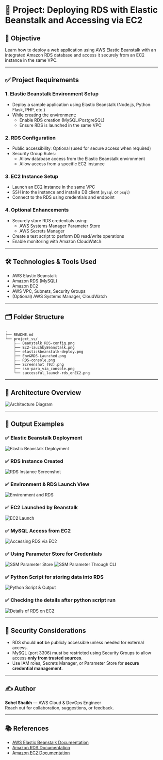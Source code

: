 # 📘 Project: Deploying RDS with Elastic Beanstalk and Accessing via EC2

## 🎯 Objective
Learn how to deploy a web application using AWS Elastic Beanstalk with an integrated Amazon RDS database and access it securely from an EC2 instance in the same VPC.

---

## ✅ Project Requirements

### 1. Elastic Beanstalk Environment Setup
- Deploy a sample application using Elastic Beanstalk (Node.js, Python Flask, PHP, etc.)
- While creating the environment:
  - Enable RDS creation (MySQL/PostgreSQL)
  - Ensure RDS is launched in the same VPC

### 2. RDS Configuration
- Public accessibility: Optional (used for secure access when required)
- Security Group Rules:
  - Allow database access from the Elastic Beanstalk environment
  - Allow access from a specific EC2 instance

### 3. EC2 Instance Setup
- Launch an EC2 instance in the same VPC
- SSH into the instance and install a DB client (`mysql` or `psql`)
- Connect to the RDS using credentials and endpoint

### 4. Optional Enhancements
- Securely store RDS credentials using:
  - AWS Systems Manager Parameter Store
  - AWS Secrets Manager
- Create a test script to perform DB read/write operations
- Enable monitoring with Amazon CloudWatch

---

## 🛠️ Technologies & Tools Used
- AWS Elastic Beanstalk
- Amazon RDS (MySQL)
- Amazon EC2
- AWS VPC, Subnets, Security Groups
- (Optional) AWS Systems Manager, CloudWatch

---

## 🗂️ Folder Structure
```
.
├── README.md
└── project_ss/
    ├── Beanstalk_RDS-config.png
    ├── Ec2-lauchbyBeanstalk.png
    ├── elastickbeanstalk-deploy.png
    ├── Env&RDS-Launched.png
    ├── RDS-console.png
    ├── Screenshot (93).png
    ├── ssm-para_via_console.png
    └── successful_launch-rds_onEC2.png
```

---

## 🧱 Architecture Overview
![Architecture Diagram](project_ss/architecture.jpeg)

---

## 📸 Output Examples

### ✅ Elastic Beanstalk Deployment
![Elastic Beanstalk Deployment](project_ss/elastickbeanstalk-deploy.png)

### ✅ RDS Instance Created
![RDS Instance Screenshot](project_ss/RDS-console.png)

### ✅ Environment & RDS Launch View
![Environment and RDS](project_ss/Env&RDS-Launched.png)

### ✅ EC2 Launched by Beanstalk
![EC2 Launch](project_ss/Ec2-lauchbyBeanstalk.png)

### ✅ MySQL Access from EC2
![Accessing RDS via EC2](project_ss/mysql-vai-ec2cli.jpg)

### ✅ Using Parameter Store for Credentials
![SSM Parameter Store](project_ss/ssm-para_via_console.png)
![SSM Parameter Through CLI](project_ss/ssm-parameter.jpg)

### ✅ Python Script for storing data into RDS
![Python Script & Output](project_ss/MS-Sql_Scrip_Exec.jpg)

### ✅ Checking the details after python script run
![Details of RDS on EC2](project_ss/Checking-RdsDetails_onAnotherEC2.png)

---

## 🔐 Security Considerations
- RDS should **not** be publicly accessible unless needed for external access.
- MySQL (port 3306) must be restricted using Security Groups to allow access **only from trusted sources**.
- Use IAM roles, Secrets Manager, or Parameter Store for **secure credential management**.

---

## ✍️ Author
**Sohel Shaikh** — AWS Cloud & DevOps Engineer  
Reach out for collaboration, suggestions, or feedback.

---

## 📚 References
- [AWS Elastic Beanstalk Documentation](https://docs.aws.amazon.com/elasticbeanstalk/)
- [Amazon RDS Documentation](https://docs.aws.amazon.com/rds/)
- [Amazon EC2 Documentation](https://docs.aws.amazon.com/ec2/)
